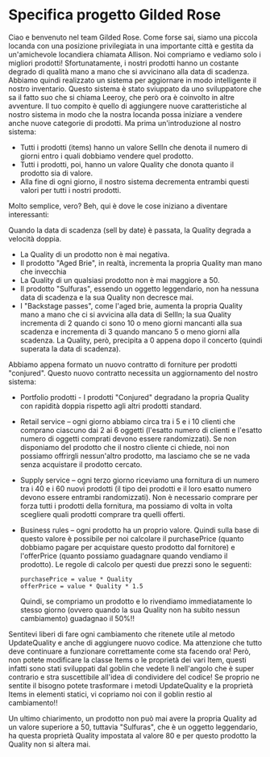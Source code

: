 ﻿Specifica progetto Gilded Rose
==============================

Ciao e benvenuto nel team Gilded Rose. Come forse sai, siamo una piccola locanda con una posizione
privilegiata in una importante città e gestita da un'amichevole locandiera chiamata Allison.
Noi compriamo e vediamo solo i migliori prodotti!
Sfortunatamente, i nostri prodotti hanno un costante degrado di qualità mano a mano che si avvicinano
alla data di scadenza. Abbiamo quindi realizzato un sistema per aggiornare in modo intelligente il
nostro inventario. Questo sistema è stato sviuppato da uno sviluppatore che sa il fatto suo che si 
chiama Leeroy, che però ora è coinvolto in altre avventure. Il tuo compito è quello di aggiungere
nuove caratteristiche al nostro sistema in modo che la nostra locanda possa iniziare a vendere anche
nuove categorie di prodotti.
Ma prima un'introduzione al nostro sistema:

* Tutti i prodotti (items) hanno un valore SellIn che denota il numero di giorni entro i quali  dobbiamo vendere quel prodotto.
* Tutti i prodotti, poi, hanno un valore Quality che donota quanto il prodotto sia di valore.
* Alla fine di ogni giorno, il nostro sistema decrementa entrambi questi valori per tutti i nostri prodotti.

Molto semplice, vero? Beh, qui è dove le cose iniziano a diventare interessanti:

Quando la data di scadenza (sell by date) è passata, la Quality degrada a velocità doppia.
* La Quality di un prodotto non è mai negativa.
* Il prodotto "Aged Brie", in realtà, incrementa la propria Quality man mano che invecchia
* La Quality di un qualsiasi prodotto non è mai maggiore a 50.
* Il prodotto "Sulfuras", essendo un oggetto leggendario, non ha nessuna data di scadenza e la
  sua Quality non decresce mai.
* I "Backstage passes", come l'aged brie, aumenta la propria Quality mano a mano che ci si avvicina
  alla data di SellIn; la sua Quality incrementa di 2 quando ci sono 10 o meno giorni mancanti
  alla sua scadenza e incrementa di 3 quando mancano 5 o meno giorni alla scadenza. La Quality, però,
  precipita a 0 appena dopo il concerto (quindi superata la data di scadenza).

Abbiamo appena formato un nuovo contratto di forniture per prodotti "conjured". Questo nuovo contratto
necessita un aggiornamento del nostro sistema:

* Portfolio prodotti - I prodotti "Conjured" degradano la propria Quality con rapidità doppia
  rispetto agli altri prodotti standard.

* Retail service – ogni giorno abbiamo circa tra i 5 e i 10 clienti che comprano ciascuno dai 2
  ai 6 oggetti (l'esatto numero di clienti e l'esatto numero di oggetti comprati devono essere
  randomizzati). Se non disponiamo del prodotto che il nostro cliente ci chiede, noi non possiamo
  offrirgli nessun'altro prodotto, ma lasciamo che se ne vada senza acquistare il prodotto cercato.
       
* Supply service – ogni terzo giorno riceviamo una fornitura di un numero tra i 40 e i 60 nuovi
  prodotti (il tipo dei prodotti e il loro esatto numero devono essere entrambi randomizzati).
  Non è necessario comprare per forza tutti i prodotti della fornitura, ma possiamo di volta in volta
  scegliere quali prodotti comprare tra quelli offerti.

* Business rules – ogni prodotto ha un proprio valore. Quindi sulla base di questo valore è possibile
  per noi calcolare il purchasePrice (quanto dobbiamo pagare per acquistare questo prodotto dal
  fornitore) e l'offerPrice (quanto possiamo guadagnare quando vendiamo il prodotto).
  Le regole di calcolo per questi due prezzi sono le seguenti:
  ```
  purchasePrice = value * Quality
  offerPrice = value * Quality * 1.5
  ```
  Quindi, se compriamo un prodotto e lo rivendiamo immediatamente lo stesso giorno (ovvero quando la
  sua Quality non ha subito nessun cambiamento) guadagnao il 50%!!

Sentitevi liberi di fare ogni cambiamento che ritenete utile al metodo UpdateQuality e anche di 
aggiungere nuovo codice. Ma attenzione che tutto deve continuare a funzionare correttamente come
sta facendo ora! Però, non potete modificare la classe Items o le proprietà dei vari Item, questi
infatti sono stati sviluppati dal goblin che vedete lì nell'angolo che è super contrario e stra
suscettibile all'idea di condividere del codice! Se proprio ne sentite il bisogno potete trasformare
i metodi UpdateQuality e la proprietà Items in elementi statici, vi copriamo noi con il goblin
restio al cambiamento!!

Un ultimo chiarimento, un prodotto non può mai avere la propria Quality ad un valore superiore a 50,
tuttavia "Sulfuras", che è un oggetto leggendario, ha questa proprietà Quality impostata al valore
80 e per questo prodotto la Quality non si altera mai.
